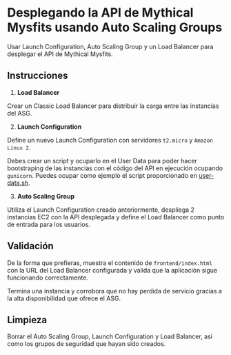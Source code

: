 # Desplegando la API de Mythical Mysfits usando Auto Scaling Groups

Usar Launch Configuration, Auto Scaling Group y un Load Balancer para desplegar el API de Mythical Mysfits.

## Instrucciones

1. **Load Balancer**

Crear un Classic Load Balancer para distribuir la carga entre las instancias del ASG.

2. **Launch Configuration**

Define un nuevo Launch Configuration con servidores `t2.micro` y `Amazon Linux 2`. 

Debes crear un script y ocuparlo en el User Data para poder hacer bootstraping de las instancias con el código del API en ejecución ocupando `gunicorn`. Puedes ocupar como ejemplo el script proporcionado en [user-data.sh](./user-data.sh).

3. **Auto Scaling Group**

Utiliza el Launch Configuration creado anteriormente, despliega 2 instancias EC2 con la API desplegada y define el Load Balancer como punto de entrada para los usuarios.

## Validación

De la forma que prefieras, muestra el contenido de `frontend/index.html` con la URL del Load Balancer configurada y valida que la aplicación sigue funcionando correctamente.

Termina una instancia y corrobora que no hay perdida de servicio gracias a la alta disponibilidad que ofrece el ASG.

## Limpieza

Borrar el Auto Scaling Group, Launch Configuration y Load Balancer, así como los grupos de seguridad que hayan sido creados.